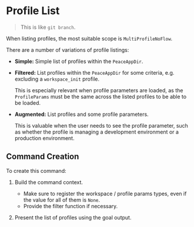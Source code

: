 # Profile List

> This is like `git branch`.

When listing profiles, the most suitable scope is `MultiProfileNoFlow`.

There are a number of variations of profile listings:

* **Simple:** Simple list of profiles within the `PeaceAppDir`.
* **Filtered:** List profiles within the `PeaceAppDir` for some criteria, e.g. excluding a `workspace_init` profile.

    This is especially relevant when profile parameters are loaded, as the `ProfileParams` must be the same across the listed profiles to be able to be loaded.

* **Augmented:** List profiles and some profile parameters.

    This is valuable when the user needs to see the profile parameter, such as whether the profile is managing a development environment or a production environment.


## Command Creation

To create this command:

1. Build the command context.

    - Make sure to register the workspace / profile params types, even if the value for all of them is `None`.
    - Provide the filter function if necessary.

2. Present the list of profiles using the goal output.
